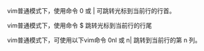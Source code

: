 
 vim普通模式下，使用命令  0 或  | 可跳转光标到当前行的行首。  

 vim普通模式下，使用命令  $ 跳转光标到当前行的行尾  

 vim普通模式下，可使用以下vim命令  0nl 或  n| 跳转到当前行的第 n 列。  
 
